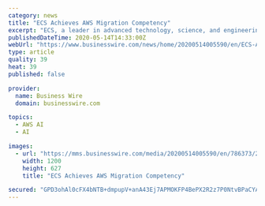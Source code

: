 ```yaml
---
category: news
title: "ECS Achieves AWS Migration Competency"
excerpt: "ECS, a leader in advanced technology, science, and engineering solutions, has been awarded the Amazon Web Services (AWS) Migration Competency. This aw"
publishedDateTime: 2020-05-14T14:33:00Z
webUrl: "https://www.businesswire.com/news/home/20200514005590/en/ECS-Achieves-AWS-Migration-Competency"
type: article
quality: 39
heat: 39
published: false

provider:
  name: Business Wire
  domain: businesswire.com

topics:
  - AWS AI
  - AI

images:
  - url: "https://mms.businesswire.com/media/20200514005590/en/786373/23/RedTab%403x.jpg"
    width: 1200
    height: 627
    title: "ECS Achieves AWS Migration Competency"

secured: "GPD3ohAl0cFX4bNTB+dmpupV+anA43Ej7APMOKFP4BePX2R2z7P0NtvBPaCYAILtic+YVfK4dVc2hS492ERZnopTItwyTODnvC6DXH3uRNGoSNIq2J+acPMjk2Rx+rZ2BMSQcmHIHw+V9Cd8SB9mxwUe0k1RDIby4he87LtzVoj0uWsgudvGDvuH5WJhBRaSwhNH40EXXR7eO2FSehj0uqzUQoOXl5PsdCWmnTP7h8raUq+7QvByOTz06SMARzPZW4eUpCBnVM+nu+QFajRgz8WRkcq1PmpXVtUFTnpq5RUbla8ttfTc5x9dBy71esQx;FjaX6+odbgdevvxoG0Q3Sw=="
---
```


